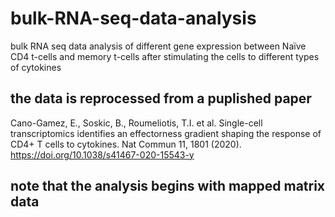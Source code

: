 # bulk-RNA-seq-data-analysis
bulk RNA seq data analysis of different gene expression between Naïve CD4 t-cells and memory t-cells after stimulating the cells to different types of cytokines
## the data is reprocessed from a puplished paper 
Cano-Gamez, E., Soskic, B., Roumeliotis, T.I. et al. Single-cell transcriptomics identifies an effectorness gradient shaping the response of CD4+ T cells to cytokines. Nat Commun 11, 1801 (2020). https://doi.org/10.1038/s41467-020-15543-y
## note that the analysis begins with mapped matrix data
